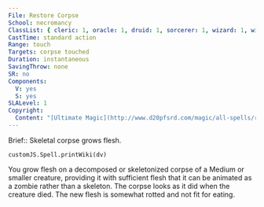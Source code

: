 ```yaml
---
File: Restore Corpse
School: necromancy
ClassList: { cleric: 1, oracle: 1, druid: 1, sorcerer: 1, wizard: 1, witch: 1, occultist: 1, psychic: 1, medium: 1 }
CastTime: standard action
Range: touch
Targets: corpse touched
Duration: instantaneous
SavingThrow: none
SR: no
Components:
  V: yes
  S: yes
SLALevel: 1
Copyright:
  Content: "[Ultimate Magic](http://www.d20pfsrd.com/magic/all-spells/r/restore-corpse)"
---
```

Brief:: Skeletal corpse grows flesh.

```dataviewjs
customJS.Spell.printWiki(dv)
```

You grow flesh on a decomposed or skeletonized corpse of a Medium or smaller creature, providing it with sufficient flesh that it can be animated as a zombie rather than a skeleton. The corpse looks as it did when the creature died. The new flesh is somewhat rotted and not fit for eating.
